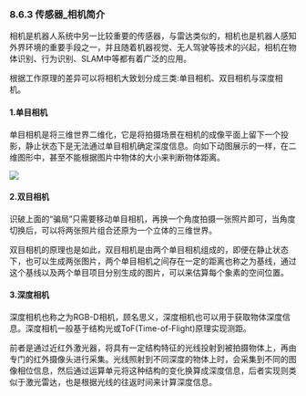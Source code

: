 ### 8.6.3 传感器\_相机简介

相机是机器人系统中另一比较重要的传感器，与雷达类似的，相机也是机器人感知外界环境的重要手段之一，并且随着机器视觉、无人驾驶等技术的兴起，相机在物体识别、行为识别、SLAM中等都有着广泛的应用。

根据工作原理的差异可以将相机大致划分成三类:单目相机、双目相机与深度相机。

#### 1.单目相机

单目相机是将三维世界二维化，它是将拍摄场景在相机的成像平面上留下一个投影，静止状态下是无法通过单目相机确定深度信息。向如下动图展示的一样，在二维图形中，甚至不能根据图片中物体的大小来判断物体距离。

![](/assets/相机说明.gif)

#### 2.双目相机

识破上面的“骗局”只需要移动单目相机，再换一个角度拍摄一张照片即可，当角度切换后，可以将两张照片组合还原为一个立体的三维世界。

双目相机的原理也是如此，双目相机是由两个单目相机组成的，即便在静止状态下，也可以生成两张图片，两个单目相机之间存在一定的距离也称之为基线，通过这个基线以及两个单目项目分别生成的图片，可以来估算每个象素的空间位置。

#### 3.深度相机

深度相机也称之为RGB-D相机，顾名思义，深度相机也可以用于获取物体深度信息。深度相机一般基于结构光或ToF\(Time-of-Flight\)原理实现测距。

前者是通过近红外激光器，将具有一定结构特征的光线投射到被拍摄物体上，再由专门的红外摄像头进行采集。光线照射到不同深度的物体上时，会采集到不同的图像相位信息，然后通过运算单元将这种结构的变化换算成深度信息，后者实现则类似于激光雷达，也是根据光线的往返时间来计算深度信息。



